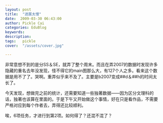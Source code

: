 ```yaml
---
layout: post  
title:  "进展太慢"
date:  2009-03-30 06:43:00
author: Pickle Cai  
categories: EduBlog  
keywords: 
description:   
tags:	pickle   
cover:  "/assets/cover.jpg"  

---
```


非常意想不到的是分SS＆SE，就弄了整个周末。而且在弄2007的数据时发现许多隐藏的重名去年没发现，怪不得它的main图那么大，有127个人之多。看来这个数据是用不了了。哭啊。重弄似乎来不及了。主要是b2007变成##d＆##h的时间太长了。



今天发现，想做完之前的统计，还需要知道一些独著数据——因为区分文理科的话，独著也该算在里面的。于是下午又开始做这个事情，好在只是看作品，不需要严格对应到每个作者去，弄得还比较顺利。



唉，6项任务，才进行到第2项。如何得了？还混不混了？



		    
